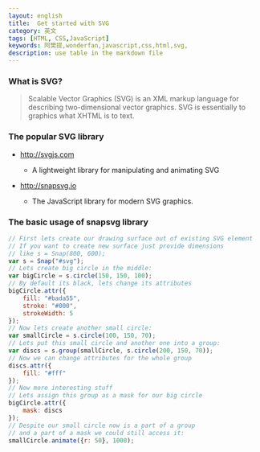 ```yaml
---
layout: english
title:  Get started with SVG
category: 英文
tags: [HTML, CSS,JavaScript]
keywords: 阿樊提,wonderfan,javascript,css,html,svg,
description: use table in the markdown file
---
```


### What is SVG?

> Scalable Vector Graphics (SVG) is an XML markup language for describing two-dimensional vector graphics. SVG is essentially to graphics what XHTML is to text.

### The popular SVG library

+ <http://svgjs.com>
  - A lightweight library for manipulating and animating SVG
  
+ <http://snapsvg.io>
  - The JavaScript library for modern SVG graphics.
  
### The basic usage of snapsvg library

```javascript
// First lets create our drawing surface out of existing SVG element
// If you want to create new surface just provide dimensions
// like s = Snap(800, 600);
var s = Snap("#svg");
// Lets create big circle in the middle:
var bigCircle = s.circle(150, 150, 100);
// By default its black, lets change its attributes
bigCircle.attr({
    fill: "#bada55",
    stroke: "#000",
    strokeWidth: 5
});
// Now lets create another small circle:
var smallCircle = s.circle(100, 150, 70);
// Lets put this small circle and another one into a group:
var discs = s.group(smallCircle, s.circle(200, 150, 70));
// Now we can change attributes for the whole group
discs.attr({
    fill: "#fff"
});
// Now more interesting stuff
// Lets assign this group as a mask for our big circle
bigCircle.attr({
    mask: discs
});
// Despite our small circle now is a part of a group
// and a part of a mask we could still access it:
smallCircle.animate({r: 50}, 1000);
```
